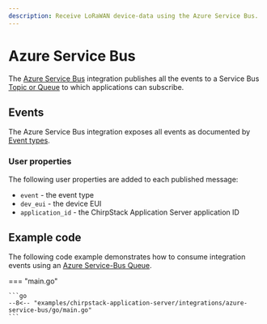 ```yaml
---
description: Receive LoRaWAN device-data using the Azure Service Bus.
---
```


# Azure Service Bus

The [Azure Service Bus](https://azure.microsoft.com/en-us/services/service-bus/)
integration publishes all the events to a Service Bus [Topic or Queue](https://docs.microsoft.com/en-us/azure/service-bus-messaging/service-bus-messaging-overview)
to which applications can subscribe.

## Events

The Azure Service Bus integration exposes all events as documented by [Event types](events.md).

### User properties

The following user properties are added to each published message:

* `event` - the event type
* `dev_eui` - the device EUI
* `application_id` - the ChirpStack Application Server application ID

## Example code

The following code example demonstrates how to consume integration events using
an [Azure Service-Bus Queue](https://docs.microsoft.com/en-us/azure/service-bus-messaging/service-bus-queues-topics-subscriptions).

=== "main.go"

	```go
	--8<-- "examples/chirpstack-application-server/integrations/azure-service-bus/go/main.go"
	```
